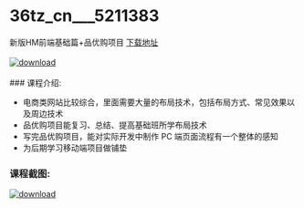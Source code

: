 # 36tz_cn___5211383
新版HM前端基础篇+品优购项目
[下载地址](http://www.36tz.cn/article/5211383 "下载地址")
<br/></br>[![download](http://36tz.cn/muke_img/2020_03_1-140-300x196.png "下载地址")](http://www.36tz.cn/article/5211383 "下载地址")
<br/></br>### 课程介绍:
- 电商类网站比较综合，里面需要大量的布局技术，包括布局方式、常见效果以及周边技术
- 品优购项目能复习、总结、提高基础班所学布局技术
- 写完品优购项目，能对实际开发中制作 PC 端页面流程有一个整体的感知
- 为后期学习移动端项目做铺垫

### 课程截图:
[![download](http://36tz.cn/muke_img/2020_03_2-132.png "下载地址")](http://www.36tz.cn/article/5211383 "下载地址")
